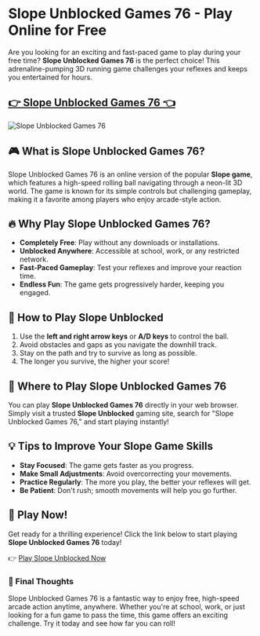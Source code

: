 # Slope Unblocked Games 76 - Play Online for Free

Are you looking for an exciting and fast-paced game to play during your free time? **Slope Unblocked Games 76** is the perfect choice! This adrenaline-pumping 3D running game challenges your reflexes and keeps you entertained for hours.

## <a href="https://classroom-6x-cool.gitlab.io/slope-tunnel.html">👉 Slope Unblocked Games 76 👈</a>

![Slope Unblocked Games 76](https://github.com/user-attachments/assets/9530259c-0e46-4efe-8cd1-5ea561916327)

## 🎮 What is Slope Unblocked Games 76?
Slope Unblocked Games 76 is an online version of the popular **Slope game**, which features a high-speed rolling ball navigating through a neon-lit 3D world. The game is known for its simple controls but challenging gameplay, making it a favorite among players who enjoy arcade-style action.

## 🔥 Why Play Slope Unblocked Games 76?
- **Completely Free**: Play without any downloads or installations.
- **Unblocked Anywhere**: Accessible at school, work, or any restricted network.
- **Fast-Paced Gameplay**: Test your reflexes and improve your reaction time.
- **Endless Fun**: The game gets progressively harder, keeping you engaged.

## 🚀 How to Play Slope Unblocked
1. Use the **left and right arrow keys** or **A/D keys** to control the ball.
2. Avoid obstacles and gaps as you navigate the downhill track.
3. Stay on the path and try to survive as long as possible.
4. The longer you survive, the higher your score!

## 📍 Where to Play Slope Unblocked Games 76
You can play **Slope Unblocked Games 76** directly in your web browser. Simply visit a trusted **Slope Unblocked** gaming site, search for "Slope Unblocked Games 76," and start playing instantly!

## 💡 Tips to Improve Your Slope Game Skills
- **Stay Focused**: The game gets faster as you progress.
- **Make Small Adjustments**: Avoid overcorrecting your movements.
- **Practice Regularly**: The more you play, the better your reflexes will get.
- **Be Patient**: Don't rush; smooth movements will help you go further.

## 🔗 Play Now!
Get ready for a thrilling experience! Click the link below to start playing **Slope Unblocked Games 76** today!

👉 [Play Slope Unblocked Now](https://classroom-6x-cool.gitlab.io/slope-tunnel.html)

### 📢 Final Thoughts
Slope Unblocked Games 76 is a fantastic way to enjoy free, high-speed arcade action anytime, anywhere. Whether you're at school, work, or just looking for a fun game to pass the time, this game offers an exciting challenge. Try it today and see how far you can roll!
